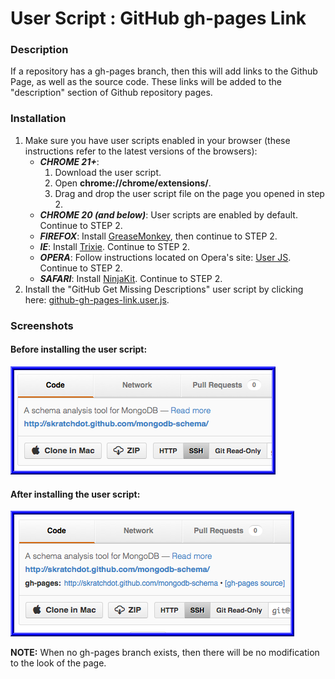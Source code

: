 User Script : GitHub gh-pages Link
==================================

### Description ###

If a repository has a gh-pages branch, then this will add links to 
the Github Page, as well as the source code.  These links will be
added to the "description" section of Github repository pages.


### Installation ###

1. Make sure you have user scripts enabled in your browser (these instructions refer to the latest versions of the browsers):  
    * ***CHROME 21+***:
      1. Download the user script.
      2. Open **chrome://chrome/extensions/**.
      3. Drag and drop the user script file on the page you opened in step 2.
    * ***CHROME 20 (and below)***: User scripts are enabled by default. Continue to STEP 2.
    * ***FIREFOX***: Install [GreaseMonkey](https://addons.mozilla.org/en-US/firefox/addon/greasemonkey/), then continue to STEP 2.
    * ***IE***: Install [Trixie](http://www.bhelpuri.net/Trixie/). Continue to STEP 2.
    * ***OPERA***: Follow instructions located on Opera's site: [User JS](http://www.opera.com/docs/userjs/). Continue to STEP 2.
    * ***SAFARI***: Install [NinjaKit](http://d.hatena.ne.jp/os0x/20100612/1276330696). Continue to STEP 2.
2. Install the "GitHub Get Missing Descriptions" user script by clicking here: [github-gh-pages-link.user.js](https://github.com/skratchdot/github-gh-pages-link.user.js/raw/master/github-gh-pages-link.user.js).  

### Screenshots ###

#### Before installing the user script: ####
  
![Before Installation](https://github.com/skratchdot/github-gh-pages-link.user.js/raw/master/images/before.png)
  
#### After installing the user script: ####
  
![After Installation](https://github.com/skratchdot/github-gh-pages-link.user.js/raw/master/images/after.png)
  
**NOTE:** When no gh-pages branch exists, then there will be no modification to the look of the page.
  